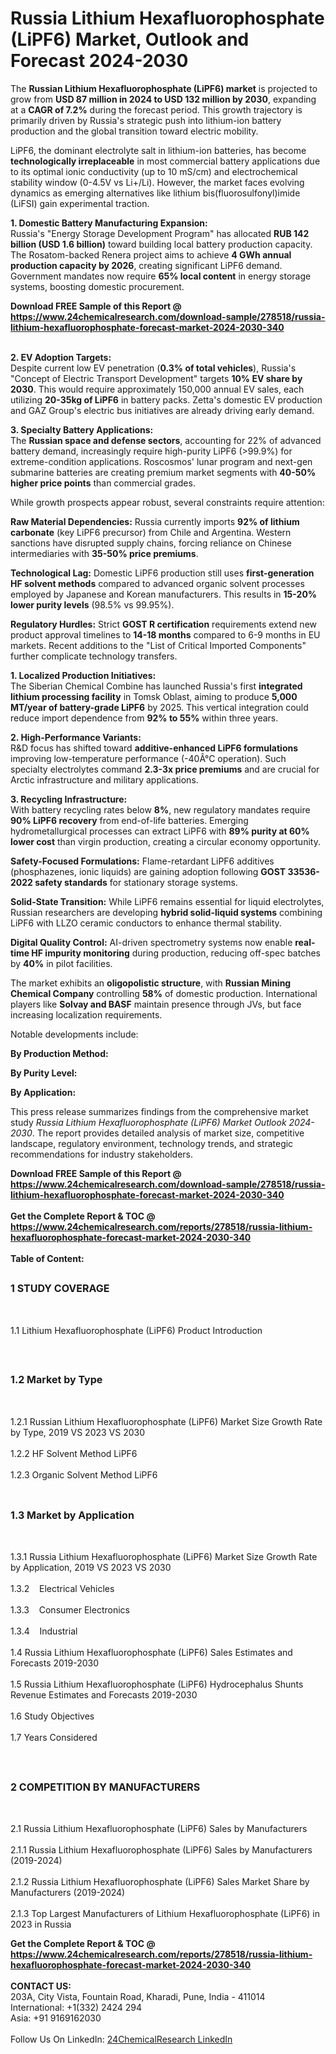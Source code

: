 <h1>Russia Lithium Hexafluorophosphate (LiPF6) Market, Outlook and Forecast 2024-2030</h1><p>The <strong>Russian Lithium Hexafluorophosphate (LiPF6) market</strong> is projected to grow from <strong>USD 87 million in 2024 to USD 132 million by 2030</strong>, expanding at a <strong>CAGR of 7.2%</strong> during the forecast period. This growth trajectory is primarily driven by Russia's strategic push into lithium-ion battery production and the global transition toward electric mobility.</p><p>LiPF6, the dominant electrolyte salt in lithium-ion batteries, has become <strong>technologically irreplaceable</strong> in most commercial battery applications due to its optimal ionic conductivity (up to 10 mS/cm) and electrochemical stability window (0-4.5V vs Li+/Li). However, the market faces evolving dynamics as emerging alternatives like lithium bis(fluorosulfonyl)imide (LiFSI) gain experimental traction.</p><p><strong>1. Domestic Battery Manufacturing Expansion:</strong><br>
Russia's "Energy Storage Development Program" has allocated <strong>RUB 142 billion (USD 1.6 billion)</strong> toward building local battery production capacity. The Rosatom-backed Renera project aims to achieve <strong>4 GWh annual production capacity by 2026</strong>, creating significant LiPF6 demand. Government mandates now require <strong>65% local content</strong> in energy storage systems, boosting domestic procurement.</p><div><b>Download FREE Sample of this Report @ 
            <a href="https://www.24chemicalresearch.com/download-sample/278518/russia-lithium-hexafluorophosphate-forecast-market-2024-2030-340">
            https://www.24chemicalresearch.com/download-sample/278518/russia-lithium-hexafluorophosphate-forecast-market-2024-2030-340</a></b></div><br><p><strong>2. EV Adoption Targets:</strong><br>
Despite current low EV penetration (<strong>0.3% of total vehicles</strong>), Russia's "Concept of Electric Transport Development" targets <strong>10% EV share by 2030</strong>. This would require approximately 150,000 annual EV sales, each utilizing <strong>20-35kg of LiPF6</strong> in battery packs. Zetta's domestic EV production and GAZ Group's electric bus initiatives are already driving early demand.</p><p><strong>3. Specialty Battery Applications:</strong><br>
The <strong>Russian space and defense sectors</strong>, accounting for 22% of advanced battery demand, increasingly require high-purity LiPF6 (&gt;99.9%) for extreme-condition applications. Roscosmos' lunar program and next-gen submarine batteries are creating premium market segments with <strong>40-50% higher price points</strong> than commercial grades.</p><p>While growth prospects appear robust, several constraints require attention:</p><p><strong>Raw Material Dependencies:</strong> Russia currently imports <strong>92% of lithium carbonate</strong> (key LiPF6 precursor) from Chile and Argentina. Western sanctions have disrupted supply chains, forcing reliance on Chinese intermediaries with <strong>35-50% price premiums</strong>.</p><p><strong>Technological Lag:</strong> Domestic LiPF6 production still uses <strong>first-generation HF solvent methods</strong> compared to advanced organic solvent processes employed by Japanese and Korean manufacturers. This results in <strong>15-20% lower purity levels</strong> (98.5% vs 99.95%).</p><p><strong>Regulatory Hurdles:</strong> Strict <strong>GOST R certification</strong> requirements extend new product approval timelines to <strong>14-18 months</strong> compared to 6-9 months in EU markets. Recent additions to the "List of Critical Imported Components" further complicate technology transfers.</p><p><strong>1. Localized Production Initiatives:</strong><br>
The Siberian Chemical Combine has launched Russia's first <strong>integrated lithium processing facility</strong> in Tomsk Oblast, aiming to produce <strong>5,000 MT/year of battery-grade LiPF6</strong> by 2025. This vertical integration could reduce import dependence from <strong>92% to 55%</strong> within three years.</p><p><strong>2. High-Performance Variants:</strong><br>
R&amp;D focus has shifted toward <strong>additive-enhanced LiPF6 formulations</strong> improving low-temperature performance (-40Â°C operation). Such specialty electrolytes command <strong>2.3-3x price premiums</strong> and are crucial for Arctic infrastructure and military applications.</p><p><strong>3. Recycling Infrastructure:</strong><br>
With battery recycling rates below <strong>8%</strong>, new regulatory mandates require <strong>90% LiPF6 recovery</strong> from end-of-life batteries. Emerging hydrometallurgical processes can extract LiPF6 with <strong>89% purity at 60% lower cost</strong> than virgin production, creating a circular economy opportunity.</p><p><strong>Safety-Focused Formulations:</strong> Flame-retardant LiPF6 additives (phosphazenes, ionic liquids) are gaining adoption following <strong>GOST 33536-2022 safety standards</strong> for stationary storage systems.</p><p><strong>Solid-State Transition:</strong> While LiPF6 remains essential for liquid electrolytes, Russian researchers are developing <strong>hybrid solid-liquid systems</strong> combining LiPF6 with LLZO ceramic conductors to enhance thermal stability.</p><p><strong>Digital Quality Control:</strong> AI-driven spectrometry systems now enable <strong>real-time HF impurity monitoring</strong> during production, reducing off-spec batches by <strong>40%</strong> in pilot facilities.</p><p>The market exhibits an <strong>oligopolistic structure</strong>, with <strong>Russian Mining Chemical Company</strong> controlling <strong>58%</strong> of domestic production. International players like <strong>Solvay and BASF</strong> maintain presence through JVs, but face increasing localization requirements.</p><p>Notable developments include:</p><p><strong>By Production Method:</strong></p><p><strong>By Purity Level:</strong></p><p><strong>By Application:</strong></p><p>This press release summarizes findings from the comprehensive market study <em>Russia Lithium Hexafluorophosphate (LiPF6) Market Outlook 2024-2030</em>. The report provides detailed analysis of market size, competitive landscape, regulatory environment, technology trends, and strategic recommendations for industry stakeholders.</p><div><b>Download FREE Sample of this Report @ 
            <a href="https://www.24chemicalresearch.com/download-sample/278518/russia-lithium-hexafluorophosphate-forecast-market-2024-2030-340">
            https://www.24chemicalresearch.com/download-sample/278518/russia-lithium-hexafluorophosphate-forecast-market-2024-2030-340</a></b></div><br><div><b>Get the Complete Report & TOC @ 
            <a href="https://www.24chemicalresearch.com/reports/278518/russia-lithium-hexafluorophosphate-forecast-market-2024-2030-340">
            https://www.24chemicalresearch.com/reports/278518/russia-lithium-hexafluorophosphate-forecast-market-2024-2030-340</a></b></div><br>
            <b>Table of Content:</b><p><h2><span style="font-size:16px"><strong>1 STUDY COVERAGE</strong></span></h2><br />
<p>1.1 Lithium Hexafluorophosphate (LiPF6) Product Introduction</p><br />
<h2><span style="font-size:16px"><strong>1.2 Market by Type</strong></span></h2><br />
<p>1.2.1 Russian Lithium Hexafluorophosphate (LiPF6) Market Size Growth Rate by Type, 2019 VS 2023 VS 2030<br /><br />
1.2.2 HF Solvent Method LiPF6&nbsp;&nbsp; &nbsp;<br /><br />
1.2.3 Organic Solvent Method LiPF6<br /><br />
<h2><span style="font-size:16px"><strong>1.3 Market by Application</strong></span></h2><br />
<p>1.3.1 Russia Lithium Hexafluorophosphate (LiPF6) Market Size Growth Rate by Application, 2019 VS 2023 VS 2030<br /><br />
1.3.2&nbsp;&nbsp; &nbsp;Electrical Vehicles<br /><br />
1.3.3&nbsp;&nbsp; &nbsp;Consumer Electronics<br /><br />
1.3.4&nbsp;&nbsp; &nbsp;Industrial<br /><br />
1.4 Russia Lithium Hexafluorophosphate (LiPF6) Sales Estimates and Forecasts 2019-2030<br /><br />
1.5 Russia Lithium Hexafluorophosphate (LiPF6) Hydrocephalus Shunts Revenue Estimates and Forecasts 2019-2030<br /><br />
1.6 Study Objectives<br /><br />
1.7 Years Considered</p><br />
<h2><span style="font-size:16px"><strong>2 COMPETITION BY MANUFACTURERS</strong></span></h2><br />
<p>2.1 Russia Lithium Hexafluorophosphate (LiPF6) Sales by Manufacturers<br /><br />
2.1.1 Russia Lithium Hexafluorophosphate (LiPF6) Sales by Manufacturers (2019-2024)<br /><br />
2.1.2 Russia Lithium Hexafluorophosphate (LiPF6) Sales Market Share by Manufacturers (2019-2024)<br /><br />
2.1.3 Top Largest Manufacturers of Lithium Hexafluorophosphate (LiPF6) in 2023 in Russia</p><div><b>Get the Complete Report & TOC @ 
            <a href="https://www.24chemicalresearch.com/reports/278518/russia-lithium-hexafluorophosphate-forecast-market-2024-2030-340">
            https://www.24chemicalresearch.com/reports/278518/russia-lithium-hexafluorophosphate-forecast-market-2024-2030-340</a></b></div><br><b>CONTACT US:</b><br>
            203A, City Vista, Fountain Road, Kharadi, Pune, India - 411014<br>
            International: +1(332) 2424 294<br>
            Asia: +91 9169162030 <br><br>
            Follow Us On LinkedIn: <a href="https://www.linkedin.com/company/24chemicalresearch/">24ChemicalResearch LinkedIn</a>
